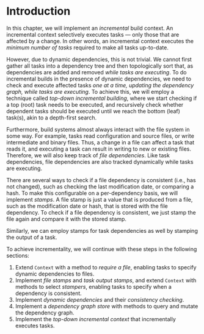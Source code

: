 # Introduction

In this chapter, we will implement an *incremental* build context.
An incremental context selectively executes tasks — only those that are affected by a change.
In other words, an incremental context executes the *minimum number of tasks* required to make all tasks up-to-date.

However, due to dynamic dependencies, this is not trivial.
We cannot first gather all tasks into a dependency tree and then topologically sort that, as dependencies are added and removed *while tasks are executing*.
To do incremental builds in the presence of dynamic dependencies, we need to check and execute affected tasks *one at a time, updating the dependency graph, while tasks are executing*.
To achieve this, we will employ a technique called *top-down incremental building*, where we start checking if a top (root) task needs to be executed, and recursively check whether dependent tasks should be executed until we reach the bottom (leaf) task(s), akin to a depth-first search.

Furthermore, build systems almost always interact with the file system in some way. 
For example, tasks read configuration and source files, or write intermediate and binary files.
Thus, a change in a file can affect a task that reads it, and executing a task can result in writing to new or existing files.
Therefore, we will also keep track of *file dependencies*.
Like task dependencies, file dependencies are also tracked dynamically while tasks are executing.

There are several ways to check if a file dependency is consistent (i.e., has not changed), such as checking the last modification date, or comparing a hash.
To make this configurable on a per-dependency basis, we will implement *stamps*.
A file stamp is just a value that is produced from a file, such as the modification date or hash, that is stored with the file dependency.
To check if a file dependency is consistent, we just stamp the file again and compare it with the stored stamp.

Similarly, we can employ stamps for task dependencies as well by stamping the output of a task.

To achieve incrementality, we will continue with these steps in the following sections:
1) Extend `Context` with a method to *require a file*, enabling tasks to specify dynamic dependencies to files.
2) Implement *file stamps* and *task output stamps*, and extend `Context` with methods to select *stampers*, enabling tasks to specify when a dependency is consistent.
3) Implement *dynamic dependencies* and their *consistency checking*.
4) Implement a *dependency graph store* with methods to query and mutate the dependency graph. 
5) Implement the *top-down incremental context* that incrementally executes tasks.

[//]: # (## Implementing the Incremental Context)

[//]: # ()
[//]: # (Now we get to the fun part, incrementality!)

[//]: # ()
[//]: # (To check whether we need to execute a task, we need to check the dependencies of that task to see if any of them are not consistent.)

[//]: # (A dependency is consistent if after stamping, the new stamp equals the stored stamp.)

[//]: # (If all dependencies of the task are consistent, we return the cached output of the task.)

[//]: # (If not, we execute the task.)

[//]: # ()
[//]: # (To implement this, we will need several components:)

[//]: # (- `FileStamper` and `FileStamp` types for stamping files.)

[//]: # (- `OutputStamper` and `OutputStamp` types for stamping task outputs.)

[//]: # (- Extension to `Context` to support passing `FileStamper` and `OutputStamper` when requiring files and tasks.)

[//]: # (- A `FileDependency` type that holds a `FileStamper` and `FileStamp` to check whether a file is consistent.)

[//]: # (- A `TaskDependency` type that holds an `OutputStamper` and `OutputStamp` to check whether a task is consistent.)

[//]: # (- A `Dependency` type that merges `FileDependency` and `TaskDependency` so we can check whether a dependency is consistent without having to know what kind of dependency it is.)

[//]: # (- A `Store` type which holds the dependency graph with methods for mutating and querying the graph, using `Dependency` to represent dependencies.)

[//]: # (- A `TopDownContext` type that implements `Context` in an incremental way, using `Store`.)

[//]: # ()
[//]: # (We will start with implementing stamps and dependencies, as those can be implemented as a stand-alone part.)
